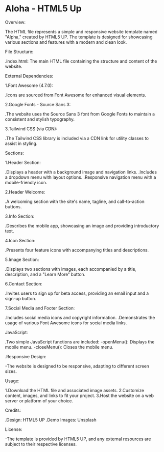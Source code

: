 # Aloha - HTML5 Up

Overview:

The HTML file represents a simple and responsive website template named "Alpha," created by HTML5 UP. The template is designed for showcasing various sections and features with a modern and clean look.

File Structure: 

.index.html: The main HTML file containing the structure and content of the website.

External Dependencies:

1.Font Awesome (4.7.0):

  .Icons are sourced from Font Awesome for enhanced visual elements.
  
2.Google Fonts - Source Sans 3:

  .The website uses the Source Sans 3 font from Google Fonts to maintain a consistent and 
   stylish typography.
   
3.Tailwind CSS (via CDN):

  .The Tailwind CSS library is included via a CDN link for utility classes to assist in styling.
  
Sections:

1.Header Section:

  .Displays a header with a background image and navigation links.
  .Includes a dropdown menu with layout options.
  .Responsive navigation menu with a mobile-friendly icon.
  
2.Header Welcome:

  .A welcoming section with the site's name, tagline, and call-to-action buttons.

3.Info Section:

  .Describes the mobile app, showcasing an image and providing introductory text.

4.Icon Section:

  .Presents four feature icons with accompanying titles and descriptions.

5.Image Section:

  .Displays two sections with images, each accompanied by a title, description, and a
  "Learn More" button.
  
6.Contact Section:

  .Invites users to sign up for beta access, providing an email input and a sign-up button.

7.Social Media and Footer Section:

  .Includes social media icons and copyright information.
  .Demonstrates the usage of various Font Awesome icons for social media links.

JavaScript:

.Two simple JavaScript functions are included:
-openMenu(): Displays the mobile menu.
-closeMenu(): Closes the mobile menu.

.Responsive Design:

-The website is designed to be responsive, adapting to different screen sizes.

Usage:

1.Download the HTML file and associated image assets.
2.Customize content, images, and links to fit your project.
3.Host the website on a web server or platform of your choice.

Credits:

.Design: HTML5 UP
.Demo Images: Unsplash

License:

-The template is provided by HTML5 UP, and any external resources are subject to their respective licenses.
